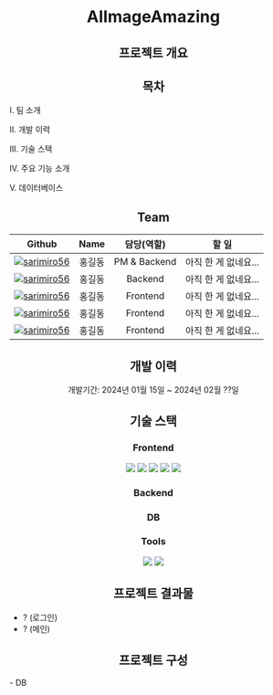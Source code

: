 <!-- 마크다운 작성 시 html 코드와 혼합해서 작성해도 되지만 마크다운 코드와 html코드가 붙지 않게 할 것. -->
<h1 align="center">AIImageAmazing</h1>

<h2 align="center">프로젝트 개요</h2>


<h2 align="center">목차</h2>
<p>I. 팀 소개</p>
<p>II. 개발 이력</p>
<p>III. 기술 스택</p>
<p>IV. 주요 기능 소개</p>
<p>V. 데이터베이스</p>


<h2 align="center" id = "I_team">Team</h2>

|                                                 Github                                                         |   Name  |  담당(역할)  |                           할 일                 |
| :------------------------------------------------------------------------------------------------------------: | :-----: | :----------: | :---------------------------------------------: |
|[![sarimiro56](https://github.com/sarimiro56.png?size=150)](https://github.com/sarimiro56 "sarimiro56's GitHub")|  홍길동  | PM & Backend |  아직 한 게 없네요... |
|[![sarimiro56](https://github.com/sarimiro56.png?size=150)](https://github.com/sarimiro56 "sarimiro56's GitHub")|  홍길동  |   Backend   |  아직 한 게 없네요... |
|[![sarimiro56](https://github.com/sarimiro56.png?size=150)](https://github.com/sarimiro56 "sarimiro56's GitHub")|  홍길동  |   Frontend  |  아직 한 게 없네요... |
|[![sarimiro56](https://github.com/sarimiro56.png?size=150)](https://github.com/sarimiro56 "sarimiro56's GitHub")|  홍길동  |   Frontend  |  아직 한 게 없네요... |
|[![sarimiro56](https://github.com/sarimiro56.png?size=150)](https://github.com/sarimiro56 "sarimiro56's GitHub")|  홍길동  |   Frontend  |  아직 한 게 없네요... |


<h2 align="center">개발 이력</h2>
<p align="center">
  개발기간: 2024년 01월 15일 ~ 2024년 02월 ??일
</p>

<h2 align="center">기술 스택</h2>
<h3 align="center"> Frontend </h3>
<p align="center">
  <img src="https://img.shields.io/badge/html5-%23E34F26.svg?style=for-the-badge&logo=html5&logoColor=white">
  <img src="https://img.shields.io/badge/css3-%231572B6.svg?style=for-the-badge&logo=css3&logoColor=white" />
  <img src="https://img.shields.io/badge/javascript-%23323330.svg?style=for-the-badge&logo=javascript&logoColor=%23F7DF1E" />
  <img src="https://img.shields.io/badge/github-%23121011.svg?style=for-the-badge&logo=github&logoColor=white">
  <img src="https://img.shields.io/badge/github-%23121011.svg?style=for-the-badge&logo=github&logoColor=white">
</p>

<h3 align="center"> Backend </h3>

<h3 align="center"> DB </h3>

<h3 align="center"> Tools </h3>
<p align="center">
  <img src="https://img.shields.io/badge/github-%23121011.svg?style=for-the-badge&logo=github&logoColor=white">
  <img src="https://img.shields.io/badge/github-%23121011.svg?style=for-the-badge&logo=github&logoColor=white">
</p>


<h2 align="center">프로젝트 결과물</h2>

- ? (로그인)
- ? (메인)

<h2 align="center">프로젝트 구성</h2>
<!-- ex) 데이터베이스 -->
- DB
